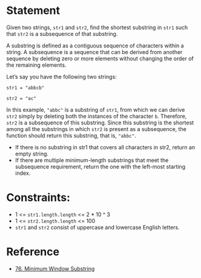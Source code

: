# Statement

Given two strings, `str1` and `str2`, find the shortest substring in `str1` such that `str2` is a subsequence of that substring.

A substring is defined as a contiguous sequence of characters within a string. A subsequence is a sequence that can be derived from another sequence by deleting zero or more elements without changing the order of the remaining elements.

Let’s say you have the following two strings:
```
str1 = "abbcb"

str2 = "ac"
```

In this example, `"abbc"` is a substring of `str1`, from which we can derive `str2` simply by deleting both the instances of the character `b`. Therefore, `str2` is a subsequence of this substring. Since this substring is the shortest among all the substrings in which `str2` is present as a subsequence, the function should return this substring, that is, `"abbc"`.

- If there is no substring in str1 that covers all characters in str2, return an empty string.
- If there are multiple minimum-length substrings that meet the subsequence requirement, return the one with the left-most starting index.

# Constraints:

- 1 <= `str1.length.length` <= 2 * 10 ^ 3
- 1 <= `str2.length.length` <= 100
- `str1` and `str2` consist of uppercase and lowercase English letters.


# Reference

- [76. Minimum Window Substring](https://leetcode.com/problems/minimum-window-substring/description/)

